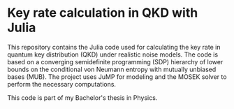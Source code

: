 # Key rate calculation in QKD with Julia
This repository contains the Julia code used for calculating the key rate in quantum key distribution (QKD) under realistic noise models.
The code is based on a converging semidefinite programming (SDP) hierarchy of lower bounds on the conditional von Neumann entropy with mutually unbiased bases (MUB). 
The project uses JuMP for modeling and the MOSEK solver to perform the necessary computations.

This code is part of my Bachelor's thesis in Physics.
